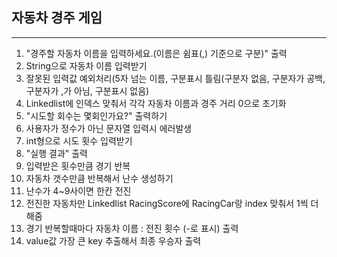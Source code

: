 ## 자동차 경주 게임

---------------------------------

1. "경주할 자동차 이름을 입력하세요.(이름은 쉼표(,) 기준으로 구분)" 출력
2. String으로 자동차 이름 입력받기
3. 잘못된 입력값 예외처리(5자 넘는 이름, 구분표시 틀림(구분자 없음, 구분자가 공백, 구분자가 ,가 아님, 구분표시 없음)
4. Linkedlist에 인덱스 맞춰서 각각 자동차 이름과 경주 거리 0으로 초기화
5. "시도할 회수는 몇회인가요?" 출력하기
6. 사용자가 정수가 아닌 문자열 입력시 에러발생
7. int형으로 시도 횟수 입력받기
8. "실행 결과" 출력
9. 입력받은 횟수만큼 경기 반복
10. 자동차 갯수만큼 반복해서 난수 생성하기
11. 난수가 4~9사이면 한칸 전진
12. 전진한 자동차만 Linkedlist RacingScore에 RacingCar랑 index 맞춰서 1씩 더해줌
13. 경기 반복할때마다 자동차 이름 : 전진 횟수 (-로 표시) 출력
14. value값 가장 큰 key 추출해서 최종 우승자 출력